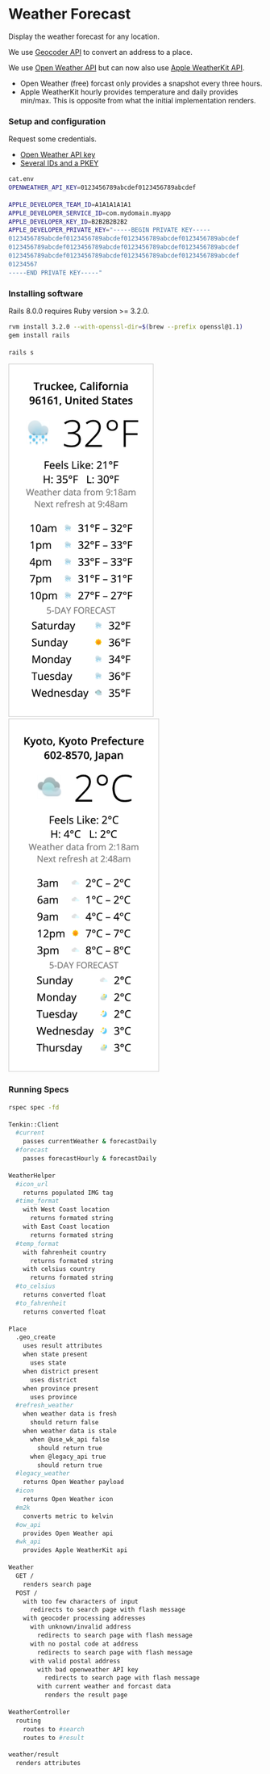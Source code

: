# Weather Forecast
Display the weather forecast for any location.

We use [Geocoder API](geocoder-api.md) to convert an address to a place.

We use [Open Weather API](open-weather-api.md) but can now also
use [Apple WeatherKit API](apple-weather-api.md).

- Open Weather (free) forcast only provides a snapshot every three hours.
- Apple WeatherKit hourly provides temperature and daily provides min/max.
  This is opposite from what the initial implementation renders.

### Setup and configuration

Request some credentials.
- [Open Weather API key](https://home.openweathermap.org/api_keys)
- [Several IDs and a PKEY](https://github.com/superbasicxyz/tenkit)

```sh
cat.env
OPENWEATHER_API_KEY=0123456789abcdef0123456789abcdef

APPLE_DEVELOPER_TEAM_ID=A1A1A1A1A1
APPLE_DEVELOPER_SERVICE_ID=com.mydomain.myapp
APPLE_DEVELOPER_KEY_ID=B2B2B2B2B2
APPLE_DEVELOPER_PRIVATE_KEY="-----BEGIN PRIVATE KEY-----
0123456789abcdef0123456789abcdef0123456789abcdef0123456789abcdef
0123456789abcdef0123456789abcdef0123456789abcdef0123456789abcdef
0123456789abcdef0123456789abcdef0123456789abcdef0123456789abcdef
01234567
-----END PRIVATE KEY-----"
```

### Installing software

Rails 8.0.0 requires Ruby version >= 3.2.0.
```sh
rvm install 3.2.0 --with-openssl-dir=$(brew --prefix openssl@1.1)
gem install rails

rails s
```

<img src="https://raw.githubusercontent.com/woodie/forecast/master/truckee.png" height="700px"> &nbsp;
<img src="https://raw.githubusercontent.com/woodie/forecast/master/kyoto.png" height="700px">

### Running Specs

```sh
rspec spec -fd

Tenkin::Client
  #current
    passes currentWeather & forecastDaily
  #forecast
    passes forecastHourly & forecastDaily

WeatherHelper
  #icon_url
    returns populated IMG tag
  #time_format
    with West Coast location
      returns formated string
    with East Coast location
      returns formated string
  #temp_format
    with fahrenheit country
      returns formated string
    with celsius country
      returns formated string
  #to_celsius
    returns converted float
  #to_fahrenheit
    returns converted float

Place
  .geo_create
    uses result attributes
    when state present
      uses state
    when district present
      uses district
    when province present
      uses province
  #refresh_weather
    when weather data is fresh
      should return false
    when weather data is stale
      when @use_wk_api false
        should return true
      when @legacy_api true
        should return true
  #legacy_weather
    returns Open Weather payload
  #icon
    returns Open Weather icon
  #m2k
    converts metric to kelvin
  #ow_api
    provides Open Weather api
  #wk_api
    provides Apple WeatherKit api

Weather
  GET /
    renders search page
  POST /
    with too few characters of input
      redirects to search page with flash message
    with geocoder processing addresses
      with unknown/invalid address
        redirects to search page with flash message
      with no postal code at address
        redirects to search page with flash message
      with valid postal address
        with bad openweather API key
          redirects to search page with flash message
        with current weather and forcast data
          renders the result page

WeatherController
  routing
    routes to #search
    routes to #result

weather/result
  renders attributes
```
